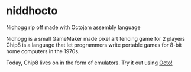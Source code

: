 # niddhocto
Nidhogg rip off made with Octojam assembly language

Nidhogg is a small GameMaker made pixel art fencing game for 2 players
Chip8 is a language that let programmers write portable games for 8-bit home computers in the 1970s.

Today, Chip8 lives on in the form of emulators. Try it out using [Octo!](http://octojam.com/)
